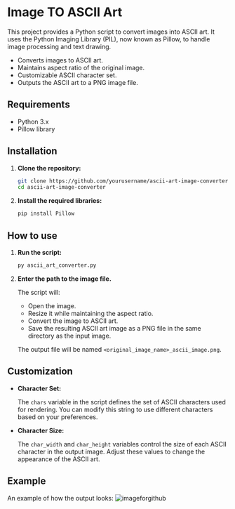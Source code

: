 # Image TO ASCII Art

This project provides a Python script to convert images into ASCII art. It uses the Python Imaging Library (PIL), now known as Pillow, to handle image processing and text drawing.


- Converts images to ASCII art.
- Maintains aspect ratio of the original image.
- Customizable ASCII character set.
- Outputs the ASCII art to a PNG image file.


## Requirements

- Python 3.x
- Pillow library

## Installation

1. **Clone the repository:**

   ```sh
   git clone https://github.com/yourusername/ascii-art-image-converter.git
   cd ascii-art-image-converter
   ```

2. **Install the required libraries:**

   ```sh
   pip install Pillow
   ```

## How to use

1. **Run the script:**

   ```sh
   py ascii_art_converter.py
   ```

2. **Enter the path to the image file.**

   The script will:
   - Open the image.
   - Resize it while maintaining the aspect ratio.
   - Convert the image to ASCII art.
   - Save the resulting ASCII art image as a PNG file in the same directory as the input image.

   The output file will be named `<original_image_name>_ascii_image.png`.

## Customization

- **Character Set:**
  
  The `chars` variable in the script defines the set of ASCII characters used for rendering. You can modify this string to use different characters based on your preferences.

- **Character Size:**
  
  The `char_width` and `char_height` variables control the size of each ASCII character in the output image. Adjust these values to change the appearance of the ASCII art.

## Example

An example of how the output looks: ![imageforgithub](https://github.com/user-attachments/assets/90642e70-cd95-4e04-a186-fcdb2641712f)

